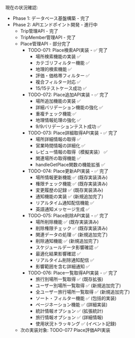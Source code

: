 
  現在の状況確認:
  - Phase 1: データベース基盤構築 - 完了
  - Phase 2: APIエンドポイント開発 - 進行中
    - Trip管理API - 完了
    - TripMember管理API - 完了
    - Place管理API - 部分完了
      - TODO-071: Place検索API実装 - ✅ 完了
        * 場所検索機能の実装 ✅
        * カテゴリフィルター機能 ✅
        * 地理的検索機能 ✅
        * 評価・価格帯フィルター ✅
        * 複合フィルター対応 ✅
        * 15/15テストケース成功 ✅
      - TODO-072: Place追加API実装 - ✅ 完了
        * 場所追加機能の実装 ✅
        * 詳細バリデーション機能の強化 ✅
        * 重複チェック機能 ✅
        * 地理情報処理の強化 ✅
        * 9/9バリデーションテスト成功 ✅
      - TODO-073: Place詳細取得API実装 - ✅ 完了
        * 場所詳細情報の取得 ✅
        * 営業時間情報の詳細化 ✅
        * レビュー情報の取得（模擬実装） ✅
        * 関連場所の取得機能 ✅
        * handleGetPlace関数の機能拡張 ✅
      - TODO-074: Place更新API実装 - ✅ 完了
        * 場所情報更新機能 ✅ (既存実装済み)
        * 権限チェック機能 ✅ (既存実装済み)
        * 変更履歴の記録 ✅ (既存実装済み)
        * 通知機能の実装 ✅ (新規追加完了)
        * リアルタイム通知配信機能 ✅
        * 英語通知メッセージ生成 ✅
      - TODO-075: Place削除API実装 - ✅ 完了
        * 場所削除機能 ✅ (既存実装済み)
        * 削除権限チェック ✅ (既存実装済み)
        * 関連データの処理 ✅ (新規追加完了)
        * 削除通知機能 ✅ (新規追加完了)
        * スケジュールデータ影響確認 ✅
        * 最適化結果影響確認 ✅
        * リアルタイム削除通知配信 ✅
        * 影響範囲を含む詳細通知 ✅
      - TODO-076: Place一覧取得API実装 - ✅ 完了
        * 旅行別場所一覧取得 ✅ (既存拡張)
        * ユーザー別場所一覧取得 ✅ (新規追加完了)
        * 全ユーザー旅行場所一覧取得 ✅ (新規追加完了)
        * ソート・フィルター機能 ✅ (包括的実装)
        * ページネーション機能 ✅ (詳細実装)
        * 統計情報オプション ✅ (拡張統計)
        * 旅行情報オプション ✅ (詳細情報)
        * 使用状況トラッキング ✅ (イベント記録)
    - 次の実装対象: TODO-077 Place評価API実装
